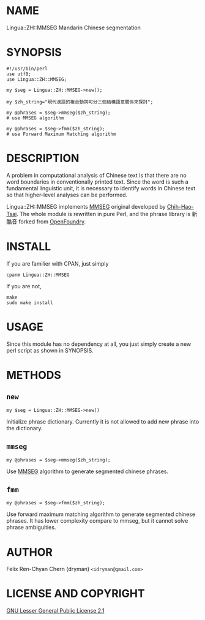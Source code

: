 # NAME

Lingua::ZH::MMSEG Mandarin Chinese segmentation

# SYNOPSIS

    #!/usr/bin/perl
    use utf8;
    use Lingua::ZH::MMSEG;

    my $seg = Lingua::ZH::MMSEG->new();

    my $zh_string="現代漢語的複合動詞可分三個結構語意關係來探討";

    my @phrases = $seg->mmseg($zh_string);
    # use MMSEG algorithm

    my @phrases = $seg->fmm($zh_string);
    # use Forward Maximum Matching algorithm

# DESCRIPTION

A problem in computational analysis of Chinese text is that there are no word
boundaries in conventionally printed text. Since the word is such a fundamental
linguistic unit, it is necessary to identify words in Chinese text so that
higher-level analyses can be performed. 

Lingua::ZH::MMSEG implements [MMSEG](http://technology.chtsai.org/mmseg/)
original developed by [Chih-Hao-Tsai](http://chtsai.org/). The whole module is
rewritten in pure Perl, and the phrase library is 新酷音 forked from
[OpenFoundry](http://www.openfoundry.org/of/projects/436).

# INSTALL

If you are familier with CPAN, just simply

    cpanm Lingua::ZH::MMSEG

If you are not,

    make 
    sudo make install

# USAGE

Since this module has no dependency at all, you just simply create a new perl
script as shown in SYNOPSIS.

# METHODS

## `new`

    my $seg = Lingua::ZH::MMSEG->new()

Initialize phrase dictionary. Currently it is not allowed to add new phrase into
the dictionary.

## `mmseg`

    my @phrases = $seg->mmseg($zh_string);

Use [MMSEG](http://technology.chtsai.org/mmseg/) algorithm to generate segmented
chinese phrases.

## `fmm`

    my @phrases = $seg->fmm($zh_string);

Use forward maximum matching algorithm to generate segmented chinese phrases.
It has lower complexity compare to mmseg, but it cannot solve phrase ambiguities.

# AUTHOR

Felix Ren-Chyan Chern (dryman) `<idryman@gmail.com>`

# LICENSE AND COPYRIGHT

[GNU Lesser General Public License 2.1 ](http://www.opensource.org/licenses/lgpl-2.1.php)